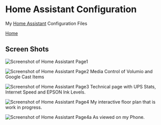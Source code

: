 # Home Assistant Configuration

My [Home Assistant](https://home-assistant.io/) Configuration Files

[Home](https://github.com/wills106/homeassistant-config/blob/master/README.md)

## Screen Shots

![Screenshot of Home Assistant Page1](https://github.com/wills106/homeassistant-config/blob/master/screenshots/screen1.jpg)

![Screenshot of Home Assistant Page2](https://github.com/wills106/homeassistant-config/blob/master/screenshots/screen2.jpg)
Media Control of Volumio and Google Cast Items

![Screenshot of Home Assistant Page3](https://github.com/wills106/homeassistant-config/blob/master/screenshots/screen3.jpg)
Technical page with UPS Stats, Internet Speed and EPSON Ink Levels.

![Screenshot of Home Assistant Page4](https://github.com/wills106/homeassistant-config/blob/master/screenshots/screen4.jpg)
My interactive floor plan that is work in progress.

![Screenshot of Home Assistant Page4a](https://github.com/wills106/homeassistant-config/blob/master/screenshots/mobile-screen4.png)
As viewed on my Phone.
